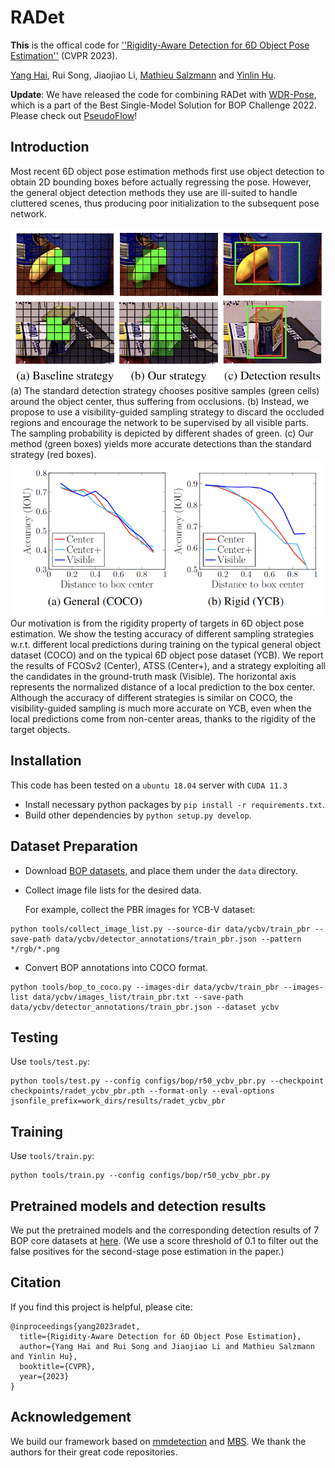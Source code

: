 # RADet

**This** is the offical code for [''Rigidity-Aware Detection for 6D Object Pose Estimation''](https://arxiv.org/pdf/2303.12396.pdf) (CVPR 2023).

[Yang Hai](https://yanghai-1218.github.io), Rui Song, Jiaojiao Li, [Mathieu Salzmann](https://people.epfl.ch/mathieu.salzmann) and  [Yinlin Hu](https://yinlinhu.github.io).

**Update**: We have released the code for combining RADet with [WDR-Pose](https://arxiv.org/abs/2104.00337), which is a part of the Best Single-Model Solution for BOP Challenge 2022. Please check out [PseudoFlow](https://github.com/YangHai-1218/PseudoFlow)!

## Introduction

Most recent 6D object pose estimation methods first use object detection to obtain 2D bounding boxes before actually regressing the pose. However, the general object detection methods they use are ill-suited to handle cluttered scenes, thus producing poor initialization to the subsequent pose network.

<div align="center">
    <img src="./resources/radet.png" 
    alt="Editor" width="500">
</div>
(a) The standard detection strategy chooses positive samples (green cells) around the object center, thus suffering from occlusions. (b) Instead, we propose to use a visibility-guided sampling strategy to discard the occluded regions and encourage the network to be supervised by all visible parts. The sampling probability is depicted by different shades of green. (c) Our method (green boxes) yields more accurate detections than the standard strategy (red boxes).

<div align="center">
    <img src="./resources/rigidity.png"
    alt="Editor" width="500">
</div>
Our motivation is from the rigidity property of targets in 6D object pose estimation. We show the testing accuracy of different sampling strategies w.r.t. different local predictions during training on the typical general object dataset (COCO) and on the typical 6D object pose dataset (YCB). We report the results of FCOSv2 (Center), ATSS (Center+), and a strategy exploiting all the candidates in the ground-truth mask (Visible). The horizontal axis represents the normalized distance of a local prediction to the box center. Although the accuracy of different strategies is similar on COCO, the visibility-guided sampling is much more accurate on YCB, even when the local predictions come from non-center areas, thanks to the rigidity of the target objects.

## Installation
This code has been tested on a `ubuntu 18.04` server with `CUDA 11.3`
- Install necessary python packages by `pip install -r requirements.txt`.
- Build other dependencies by `python setup.py develop`.

## Dataset Preparation

- Download [BOP datasets](https://bop.felk.cvut.cz/), and place them under the `data` directory.

- Collect image file lists for the desired data. 
  
  For example, collect the PBR images for YCB-V dataset:

```shell
python tools/collect_image_list.py --source-dir data/ycbv/train_pbr --save-path data/ycbv/detector_annotations/train_pbr.json --pattern */rgb/*.png
```

- Convert BOP annotations into COCO format.

```shell
python tools/bop_to_coco.py --images-dir data/ycbv/train_pbr --images-list data/ycbv/images_list/train_pbr.txt --save-path data/ycbv/detector_annotations/train_pbr.json --dataset ycbv
```

## Testing
Use `tools/test.py`:
```shell
python tools/test.py --config configs/bop/r50_ycbv_pbr.py --checkpoint checkpoints/radet_ycbv_pbr.pth --format-only --eval-options jsonfile_prefix=work_dirs/results/radet_ycbv_pbr
```

## Training

Use `tools/train.py`:

```shell
python tools/train.py --config configs/bop/r50_ycbv_pbr.py
```


## Pretrained models and detection results

We put the pretrained models and the corresponding detection results of 7 BOP core datasets at [here](https://drive.google.com/drive/folders/18_P693QoT9yTup1I8rmn7Jcs4DmQ2wOQ?usp=share_link). (We use a score threshold of 0.1 to filter out the false positives for the second-stage pose estimation in the paper.)

## Citation

If you find this project is helpful, please cite:

```
@inproceedings{yang2023radet,
  title={Rigidity-Aware Detection for 6D Object Pose Estimation},
  author={Yang Hai and Rui Song and Jiaojiao Li and Mathieu Salzmann and Yinlin Hu},
  booktitle={CVPR},
  year={2023}
}
```

## Acknowledgement

We build our framework based on [mmdetection](https://github.com/open-mmlab/mmdetection) and [MBS](https://github.com/YinlinHu/MBS). We thank the authors for their great code repositories.
